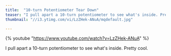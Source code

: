 ```yaml
---
title:  "10-turn Potentiometer Tear Down"
teaser: "I pull apart a 10-turn potentiometer to see what's inside. Pretty cool."
thumbnail: "//i3.ytimg.com/vi/LzZHek-ANuA/mqdefault.jpg"

---
```


{% youtube "https://www.youtube.com/watch?v=LzZHek-ANuA" %}

I pull apart a 10-turn potentiometer to see what's inside. Pretty cool.
